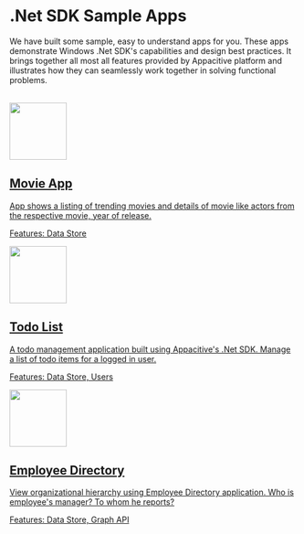 ﻿# .Net SDK Sample Apps

We have built some sample, easy to understand apps for you. These apps demonstrate Windows .Net SDK's capabilities and design best practices. It brings together all most all features provided by Appacitive platform and illustrates how they can seamlessly work together in solving functional problems.

<br/>
<div class="container-fulid">
	<div class="row">
		<div class="col-md-6">
			<a title="Movie App" class="sample-app-item" href="movie-app">
				<div class="col-md-3">
					<img src="http://cdn.appacitive.com/devcenter/root/apps/movie-app.png" height="100" />
				</div>
				<div class="col-md-9">
					<h2>Movie App</h2>
					<p class="mbs">App shows a listing of trending movies and details of movie like actors from the respective movie, year of release.</p>
					<p class="muted mbn">Features: Data Store</p>
				</div>
			</a>
		</div>
		<div class="col-md-6">
			<a title="Simple Todo List" class="sample-app-item" href="todo">
				<div class="col-md-3">
					<img src="http://cdn.appacitive.com/devcenter/root/apps/todo-mvc.png" height="100" />
				</div>
				<div class="col-md-9">
					<h2>Todo List</h2>
					<p class="mbs">A todo management application built using Appacitive's .Net SDK. Manage a list of todo items for a logged in user.</p>
					<p class="muted mbn">Features: Data Store, Users</p>
				</div>
			</a>
		</div>
	</div>
</div>
<div class="container-fulid">
	<div class="row">
		<div class="col-md-6">
			<a title="Employee Directory App" class="sample-app-item" href="employee-directory">
				<div class="col-md-3">
					<img src="http://cdn.appacitive.com/devcenter/root/apps/emp-directory.png" height="100" />
				</div>
				<div class="col-md-9">
					<h2>Employee Directory</h2>
					<p class="mbs">View organizational hierarchy using Employee Directory application. Who is employee's manager? To whom he reports?</p>
					<p class="muted">Features: Data Store, Graph API</p>
				</div>
			</a>
		</div>
		<!--<div class="col-md-6">
			<div class="sample-app-item">
				<div class="col-md-3">
					<img src="/css/images/apps/movie-app.png" height="100" />
				</div>
				<div class="col-md-9">
					<h2> Movie App</h2>
					<p class="mbs">App shows a listing of trending movies and details of movie like actors from the respective movie, year of release.</p>
					<p class="muted">Features: Data Store</p>
				</div>
			</div>
		</div>-->
	</div>
</div>